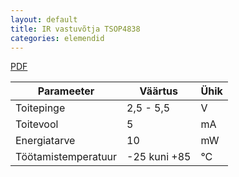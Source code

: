 ```yaml
---
layout: default
title: IR vastuvõtja TSOP4838
categories: elemendid
---
```


[PDF](tsop48.pdf)	

<table class="table table-bordered">
  <thead>
    <tr>
      <th>Parameeter</th>
      <th>Väärtus</th>
      <th>Ühik</th>
    </tr>
  </thead>
  <tbody>
    <tr>
      <td>Toitepinge</td>
      <td>2,5 - 5,5</td>
      <td>V</td>
    </tr>
    <tr>
      <td>Toitevool</td>
      <td>5</td>
      <td>mA</td>
    </tr>
    <tr>
      <td>Energiatarve</td>
      <td>10</td>
      <td>mW</td>
    </tr>
    <tr>
      <td>Töötamistemperatuur</td>
      <td>-25 kuni +85</td>
      <td>°C</td>
    </tr>
  </tbody>
</table>

